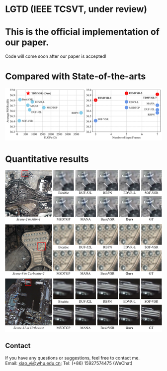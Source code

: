 # LGTD (IEEE TCSVT, under review)
# This is the official implementation of our paper.
Code will come soon after our paper is accepted!

# Compared with State-of-the-arts
 ![image](/fig/res2.png)
 
 # Quantitative results
 ![image](/fig/res1.png)

 ## Contact
If you have any questions or suggestions, feel free to contact me.  
Email: xiao_yi@whu.edu.cn; Tel: (+86) 15927574475 (WeChat)
